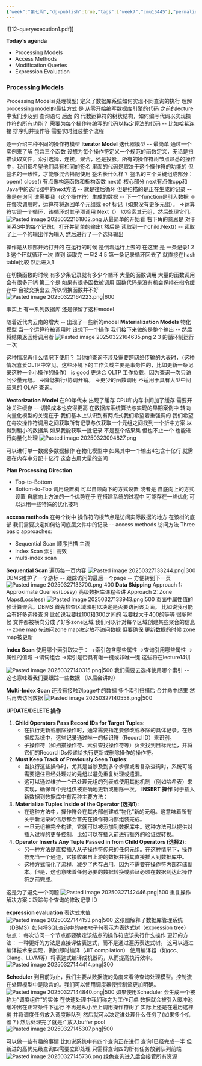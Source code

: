 ```yaml
---
{"week":"第七周","dg-publish":true,"tags":["week7","cmu15445"],"permalink":"/DataBase Systems/CMU 15-445：Database Systems/Lecture 12 Query Execution Part 1/","dgPassFrontmatter":true,"noteIcon":"","created":"2025-03-09T14:59:27.936+08:00","updated":"2025-04-19T09:54:58.491+08:00"}
---
```



![[12-queryexecution1.pdf]] 

**Today‘s agenda**
- Processing Models
- Access Methods
- Modification Queries
- Expression Evaluation

### Processing Models
Processing Models(处理模型) 定义了数据库系统如何实现不同查询的执行
理解processing model的最佳方式 是 从零开始编写数据库引擎的代码
之前的lecture中我们涉及到 查询语句 后面 的 代数运算符的树状结构，如何编写代码以实现操作符的所有功能？ 需要为每个操作符编写的代码以特定算法的代码 -- 比如哈希连接 排序归并操作等 需要实时组装整个流程

逐一介绍三种不同的操作符模型
**Iterator Model**
迭代器模型 -- 最简单  通过一个实例来了解
包含三个函数
设想为每个操作符定义一个规范的函数定义，无论是扫描读取文件，索引选择，连接，聚合，还是投影，所有的操作符树节点熟悉的操作中，我们都希望他们具有相同的签名
里面的代码是取决于这个操作符的功能的  但签名的一致性，才能够混合搭配使用
签名长什么样？
签名的三个关键组成部分：
open()  close()  有点像构造函数和析构函数
next()  核心部分
next有点像cpp和Java中的迭代器中的next方法 -- 就是往后循环  但是扫描的是正在生成的记录 -- 像是在询问 谁需要我（这个操作符）生成的数据  -- 下一个function是引入数据
→在每次调用时，运算符将返回单个元组或 eof 标记（如果没有更多元组）。
→运算符实现一个循环，该循环对其子项调用 Next（） 以检索其元组，然后处理它们。
![Pasted image 20250322161802.png](/img/user/accessory/Pasted%20image%2020250322161802.png)
从最简单的开始看
右下角的意思是  对于关系S中的每个记录t，打开并简单的输出t
然后是 读取到一个child.Next() -- 读取了上一个的输出作为输入  然后进行了一个选择输出

操作是从顶部开始打开的  在运行的时候 是倒着运行上去的
在这里  是 一条记录1 2 3 这个环就循环一次  直到 读取完
一旦2 4 5 第一条记录循环回去了  就直接在hash table比较 然后进入1

在切换函数的时候 有多少条记录就有多少个循环  大量的函数调用  大量的函数调用会有很多开销
第二个是 如果有很多函数被调用  函数代码是没有机会保持在指令缓存中 会被交换出去  所以切换函数并不好
![Pasted image 20250322164223.png|600](/img/user/accessory/Pasted%20image%2020250322164223.png)

事实上 有一系列数据库 还是保留了这种model

随着近代内云南的增大 -- 出现了一些新的model
**Materialization Models**
物化模型
当一个运算符被调用时 设想下一个操作  我们接下来做的是整个输出 -- 然后将结果返回给调用者
![Pasted image 20250322164635.png](/img/user/accessory/Pasted%20image%2020250322164635.png)
2 3 的循环制运行一次

这种情况再什么情况下使用？
当你的查询不涉及需要跨网络传输的大表时，（这种情况喜爱OLTP中常见，这些环境下的工作负载主要是事务性的，比如更新一条记录这种一个小操作的操作） is good
更适合 OLTP 工作负载，因为查询一次只访问少量元组。
→降低执行/协调开销。
→更少的函数调用
不适用于具有大型中间结果的 OLAP 查询。 

**Vectorization Model**
在90年代末 出现了缓存
CPU和内存中间加了缓存   需要开始关注缓存  -- 切换成本也变得更高
在数据库系统算法与实现的早期案例中 转向向量化模型的关键在于 我们基本上认识到有两点式我们希望着重强调的
我们希望在每次操作符调用之间获取所有记录与仅获取一个元组之间找到一个折中方案 以得到稍小的数据集 
如果我能获取一批记录 不是整个结果集 但也不止一个  也能进行向量化处理
![Pasted image 20250323094827.png](/img/user/accessory/Pasted%20image%2020250323094827.png)

可以进行单一数据多数据操作
在物化模型中  如果其中一个输出4包含十亿行  就需要在内存中分配十亿行 这会占用大量的空间

**Plan Processing Direction**
- Top-to-Bottom
- Bottom-to-Top
调用设置树 可以自顶向下的方式设置 或者是 自底向上的方式设置
自底向上方法的一个优势在于  在搭建系统的过程中 可能存在一些优化 可以运用一些特殊的优化技巧

**access methods**
在每个树中 操作符的根节点是访问实际数据的地方
在该树的底部 我们需要决定如何访问底层文件中的记录  -- access methods 访问方法
Three basic approaches:
- Sequential Scan 顺序扫描  主流
- Index Scan 索引 高效
- multi-index scan


**Sequential Scan**
遍历每一页内容
![Pasted image 20250327133244.png|300](/img/user/accessory/Pasted%20image%2020250327133244.png)
DBMS维护了一个游标 -- 跟踪访问的最后一个page  -- 方便转到下一页
![Pasted image 20250327133700.png|400](/img/user/accessory/Pasted%20image%2020250327133700.png)
**Data Skipping**
Approach 1: Approximate Queries(Lossy)
高级数据库课程会讲
Approach 2: Zone Maps(Lossless)
![Pasted image 20250327133943.png|500](/img/user/accessory/Pasted%20image%2020250327133943.png)
页面中属性值的预计算聚合。DBMS 首先检查区域映射以决定是否要访问该页面。
比如说我可能会有好多选择查询  比如说我要找100和300之间的  我要找大于400的等等
 很多时候 文件都被横向分成了好多zone区域
 我们可以针对每个区域创建某些聚合的信息  -- zone map
 先访问zone map决定放不访问数据
 但要确保 更新数据的时候 zone map被更新

**Index Scan**
使用哪个索引取决于：
→索引包含哪些属性 
→查询引用哪些属性 
→属性的值域 
→谓词组合 
→索引是否具有唯一键或非唯一键
这些将在lecture14讲

![Pasted image 20250327140315.png|500](/img/user/accessory/Pasted%20image%2020250327140315.png)
我们需要去选择使用哪个索引 -- 这也意味着我们要跟踪一些数据  （以后会讲的）

**Multi-Index Scan**
还没有接触到page中的数据
多个索引扫描后 合并命中结果 然后再去访问数据
![Pasted image 20250327140558.png|500](/img/user/accessory/Pasted%20image%2020250327140558.png)

**UPDATE/DELETE 操作**
1. **Child Operators Pass Record IDs for Target Tuples**:
    - 在执行更新或删除操作时，通常需要指定要修改或移除的具体记录。在数据库系统中，这些记录通过唯一的标识符（Record ID）来识别。
    - 子操作符（如扫描操作符、索引查找操作符等）负责找到目标元组，并将它们的Record IDs传递给执行更新或删除操作的操作符。
2. **Must Keep Track of Previously Seen Tuples**:
    - 当执行这些操作时，尤其是当涉及到多个步骤或者复杂查询时，系统可能需要记住已经处理过的元组以避免重复处理或遗漏。
    - 这可以通过维护一个已处理元组的列表或使用其他机制（例如哈希表）来实现，确保每个元组仅被正确地更新或删除一次。
**INSERT 操作**
对于插入新数据到数据库中有两种主要方法：
3. **Materialize Tuples Inside of the Operator (选择1)**:
    - 在这种方法中，操作符会在其内部创建或“物化”新的元组。这意味着所有关于新记录的信息都会首先在操作符内部组装完成。
    - 一旦元组被完全构建，它就可以被添加到数据库中。这种方法可以提供对插入过程的更多控制，比如可以在插入前进行额外的验证或转换。
4. **Operator Inserts Any Tuple Passed in from Child Operators (选择2)**:
    - 另一种方法是直接插入从子操作符传来的任何元组。在这种情况下，操作符充当一个通道，它接收来自上游的数据并将其直接插入到数据库中。
    - 这种方式简化了流程，减少了内存占用，因为不需要在操作符内部存储副本。但是，这也意味着任何必要的数据转换或验证必须在数据到达此操作符之前完成。

这是为了避免一个问题
![Pasted image 20250327142446.png|500](/img/user/accessory/Pasted%20image%2020250327142446.png)
重复操作
解决方案：跟踪每个查询的修改记录 ID

**expression evaluation**
表达式求值
![Pasted image 20250327144153.png|500](/img/user/accessory/Pasted%20image%2020250327144153.png)
这张图解释了数据库管理系统（DBMS）如何将SQL查询中的`WHERE`子句表示为表达式树（expression tree）
缺点： 每次访问一个节点都要确定该结点的操作符应该执行什么操作
更好的方法： 一种更好的方法是直接评估表达式，而不是通过遍历表达式树。
这可以通过编译技术来实现，例如即时编译（JIT compilation）
使用编译器（如gcc、Clang、LLVM等）将表达式编译成机器码，从而提高执行效率。
![Pasted image 20250327144414.png|300](/img/user/accessory/Pasted%20image%2020250327144414.png)


**Scheduler**
到目前为止，我们主要从数据流的角度来看待查询处理模型。控制流在处理模型中是隐含的。我们可以使用调度器使控制流更加明确。
![Pasted image 20250327144840.png|500](/img/user/accessory/Pasted%20image%2020250327144840.png)
如果使用Scheduler  会生成一个被称为“调度组件”的实体 在快速处理中我们称之为工作订单
数据就会被引入缓冲池 缓冲出在正常条件下运行 不再是从小至上调用操作符树了
实际上还是在遍历这棵树 并将调度任务放入调度器队列
然后就可以决定谁处理什么任务了(如果多个机器？)
然后处理完了就是r' 放入buffer pool
![Pasted image 20250327145307.png|500](/img/user/accessory/Pasted%20image%2020250327145307.png)

可以做一些有趣的事情
比如说系统中有四个查询正在进行 查询1已经完成一半 但新进的高优先级查询四需要立即处理 只需将查询四的所有任务放到队列前端
![Pasted image 20250327145736.png](/img/user/accessory/Pasted%20image%2020250327145736.png)
绿色查询进入后会接管所有资源
